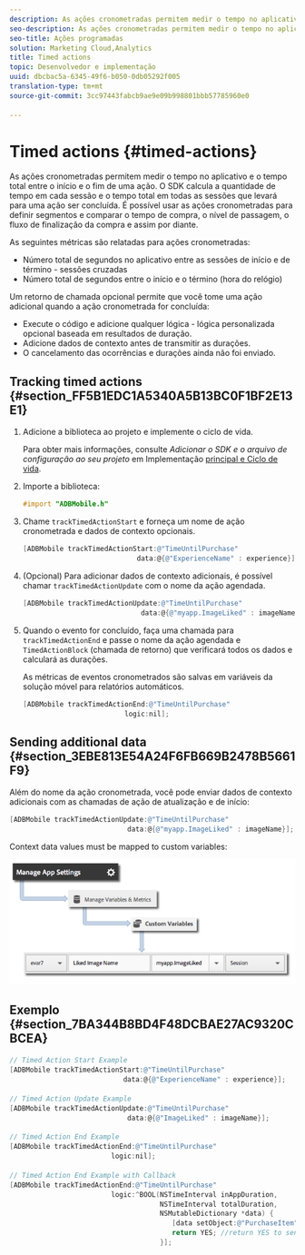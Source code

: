 ```yaml
---
description: As ações cronometradas permitem medir o tempo no aplicativo e o tempo total entre o início e o fim de uma ação. O SDK calcula a quantidade de tempo em cada sessão e o tempo total em todas as sessões que levará para uma ação ser concluída. É possível usar as ações cronometradas para definir segmentos e comparar o tempo de compra, o nível de passagem, o fluxo de finalização da compra e assim por diante.
seo-description: As ações cronometradas permitem medir o tempo no aplicativo e o tempo total entre o início e o fim de uma ação. O SDK calcula a quantidade de tempo em cada sessão e o tempo total em todas as sessões que levará para uma ação ser concluída. É possível usar as ações cronometradas para definir segmentos e comparar o tempo de compra, o nível de passagem, o fluxo de finalização da compra e assim por diante.
seo-title: Ações programadas
solution: Marketing Cloud,Analytics
title: Timed actions
topic: Desenvolvedor e implementação
uuid: dbcbac5a-6345-49f6-b050-0db05292f005
translation-type: tm+mt
source-git-commit: 3cc97443fabcb9ae9e09b998801bbb57785960e0

---
```



# Timed actions {#timed-actions}

As ações cronometradas permitem medir o tempo no aplicativo e o tempo total entre o início e o fim de uma ação. O SDK calcula a quantidade de tempo em cada sessão e o tempo total em todas as sessões que levará para uma ação ser concluída. É possível usar as ações cronometradas para definir segmentos e comparar o tempo de compra, o nível de passagem, o fluxo de finalização da compra e assim por diante.

As seguintes métricas são relatadas para ações cronometradas:

* Número total de segundos no aplicativo entre as sessões de início e de término - sessões cruzadas
* Número total de segundos entre o início e o término (hora do relógio)

Um retorno de chamada opcional permite que você tome uma ação adicional quando a ação cronometrada for concluída:

* Execute o código e adicione qualquer lógica - lógica personalizada opcional baseada em resultados de duração.
* Adicione dados de contexto antes de transmitir as durações.
* O cancelamento das ocorrências e durações ainda não foi enviado.

## Tracking timed actions {#section_FF5B1EDC1A5340A5B13BC0F1BF2E13E1}

1. Adicione a biblioteca ao projeto e implemente o ciclo de vida.

   Para obter mais informações, consulte *Adicionar o SDK e o arquivo de configuração ao seu projeto* em Implementação [principal e Ciclo de vida](/help/ios/getting-started/dev-qs.md).
1. Importe a biblioteca:

   ```objective-c
   #import "ADBMobile.h"
   ```

1. Chame `trackTimedActionStart` e forneça um nome de ação cronometrada e dados de contexto opcionais.

   ```objective-c
   [ADBMobile trackTimedActionStart:@"TimeUntilPurchase"  
                               data:@{@"ExperienceName" : experience}];
   ```

1. (Opcional) Para adicionar dados de contexto adicionais, é possível chamar `trackTimedActionUpdate` com o nome da ação agendada.

   ```objective-c
   [ADBMobile trackTimedActionUpdate:@"TimeUntilPurchase"  
                                data:@{@"myapp.ImageLiked" : imageName}];
   ```

1. Quando o evento for concluído, faça uma chamada para `trackTimedActionEnd` e passe o nome da ação agendada e `TimedActionBlock` (chamada de retorno) que verificará todos os dados e calculará as durações.

   As métricas de eventos cronometrados são salvas em variáveis da solução móvel para relatórios automáticos.

   ```objective-c
   [ADBMobile trackTimedActionEnd:@"TimeUntilPurchase"  
                            logic:nil];
   ```

## Sending additional data {#section_3EBE813E54A24F6FB669B2478B5661F9}

Além do nome da ação cronometrada, você pode enviar dados de contexto adicionais com as chamadas de ação de atualização e de início:

```objective-c
[ADBMobile trackTimedActionUpdate:@"TimeUntilPurchase"  
                             data:@{@"myapp.ImageLiked" : imageName}];
```

Context data values must be mapped to custom variables:

![](assets/map-variable-context-ltv.png)

## Exemplo {#section_7BA344B8BD4F48DCBAE27AC9320CBCEA}

```objective-c
// Timed Action Start Example 
[ADBMobile trackTimedActionStart:@"TimeUntilPurchase"  
                            data:@{@"ExperienceName" : experience}];

// Timed Action Update Example 
[ADBMobile trackTimedActionUpdate:@"TimeUntilPurchase"  
                             data:@{@"ImageLiked" : imageName}];

// Timed Action End Example 
[ADBMobile trackTimedActionEnd:@"TimeUntilPurchase"  
                         logic:nil]; 
 
// Timed Action End Example with Callback 
[ADBMobile trackTimedActionEnd:@"TimeUntilPurchase"  
                         logic:^BOOL(NSTimeInterval inAppDuration,  
                                     NSTimeInterval totalDuration,  
                                     NSMutableDictionary *data) { 
                                        [data setObject:@"PurchaseItem" forKey:@"Item453"]; 
                                        return YES; //return YES to send the hit, NO to cancel 
                                     }];
```

